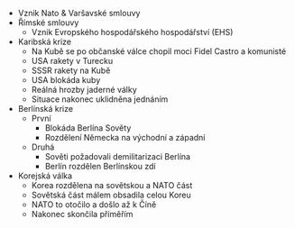 - Vznik Nato & Varšavské smlouvy
- Římské smlouvy 
	- Vznik Evropského hospodářského hospodářství (EHS)
- Karibská krize
	- Na Kubě se po občanské válce chopil moci Fidel Castro a komunisté
	- USA rakety v Turecku
	- SSSR rakety na Kubě
	- USA blokáda kuby
	- Reálná hrozby jaderné války
	- Situace nakonec uklidněna jednáním
- Berlínská krize
	- První
		- Blokáda Berlína Sověty
		- Rozdělení Německa na východní a západní
	- Druhá
		- Sověti požadovali demilitarizaci Berlína
		- Berlín rozdělen Berlínskou zdí
- Korejská válka
	- Korea rozdělena na sovětskou a NATO část
	- Sovětská část málem obsadila celou Koreu
	- NATO to otočilo a došlo až k Číně
	- Nakonec skončila příměřím